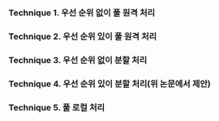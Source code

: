 ### Technique 1. 우선 순위 없이 풀 원격 처리
### Technique 2. 우선 순위 있이 풀 원격 처리
### Technique 3. 우선 순위 없이 분할 처리
### Technique 4. 우선 순위 있이 분할 처리(위 논문에서 제안)
### Technique 5. 풀 로컬 처리
